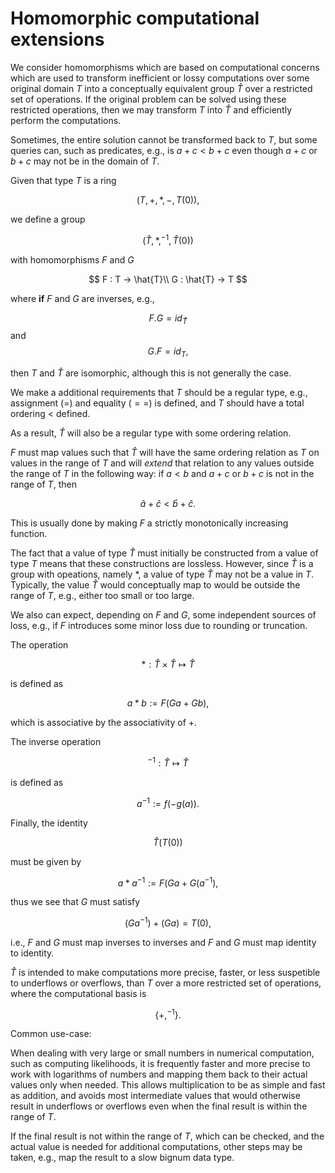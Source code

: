 # Homomorphic computational extensions

We consider homomorphisms which are based on computational concerns which are
used to transform inefficient or lossy computations over some original
domain $T$ into a conceptually equivalent group $\hat{T}$ over a restricted set
of operations. If the original problem can be solved using these restricted
operations, then we may transform $T$ into $\hat{T}$ and efficiently perform the
computations.

Sometimes, the entire solution cannot be transformed back to $T$, but some
queries can, such as predicates, e.g., is $a + c < b + c$ even though
$a+c$ or $b+c$ may not be in the domain of $T$.

Given that type $T$ is a ring

$$
    (T,+,*,-,T(0)),
$$

we define a group

$$
    (\hat{T}, *, ^{-1}, \hat{T}(0))
$$

with homomorphisms $F$ and $G$

$$
    F : T -> \hat{T}\\
    G : \hat{T} -> T
$$

where **if** $F$ and $G$ are inverses, e.g.,

$$
    F . G = id_{\hat{T}}
$$
and
$$
    G . F = id_{T},
$$

then $T$ and $\hat{T}$ are isomorphic, although this is not generally the case.
 
We make a additional requirements that $T$ should be a
regular type, e.g., assignment ($=$) and equality ($==$) is defined, and $T$
should have a total ordering $<$ defined.

As a result, $\hat{T}$ will also be a regular type with some ordering relation.

$F$ must map values such that $\hat{T}$ will have the same
ordering relation as $T$ on values in the range
of $T$ and will *extend* that relation to any values outside the range of $T$
in the following way: if $a < b$ and $a + c$ or $b + c$ is not in the range of
$T$, then

$$
\hat{a} + \hat{c} < \hat{b} + \hat{c}.
$$
 
This is usually done by making $F$ a strictly monotonically increasing
function.

The fact that a value of type $\hat{T}$ must
initially be constructed from a value of type
$T$ means that these constructions are lossless.
However, since $\hat{T}$ is a group with
opeations, namely $*$, a value of type
$\hat{T}$ may not be a value in $T$. Typically,
the value $\hat{T}$ would conceptually map to
would be outside the range of $T$, e.g., either
too small or too large.

We also can expect, depending on $F$ and $G$, some
independent sources of loss, e.g., if $F$
introduces some minor loss due to rounding
or truncation. 

The operation

$$
    * : \hat{T} \times \hat{T} \mapsto \hat{T}
$$

is defined as

$$
    a * b := F ( G a + G b ),
$$

which is associative by the associativity of $+$.

The inverse operation

$$
    ^{-1}: \hat{T} \mapsto \hat{T}
$$

is defined as

$$
    a^{-1} := f ( -g(a) ).
$$    

Finally, the identity

$$
    \hat{T}(T(0))
$$

must be given by

$$
    a * a^{-1} := F ( G a + G ( a^{-1} ),
$$

thus we see that $G$ must satisfy

$$
    ( G a^{-1} ) + (G a) = T(0),
$$

i.e., $F$ and $G$ must map inverses to inverses and $F$ and $G$ must map
identity to identity.

$\hat{T}$ is intended to make computations
more precise, faster, or less suspetible to underflows or overflows,
than $T$ over a more restricted set of operations, where the computational
basis is

$$
    \{+, ^{-1}\}.
$$

Common use-case:

When dealing with very large or small numbers in numerical computation,
such as computing likelihoods, it is frequently faster and more precise
to work with logarithms of numbers and mapping them back to their
actual values only when needed. This allows multiplication to be as
simple and fast as addition, and avoids most intermediate values that
would otherwise result in underflows or overflows even when the final
result is within the range of $T$.

If the final result is not within the range of $T$, which can be checked,
and the actual value is needed for additional computations, other steps
may be taken, e.g., map the result to a slow bignum data type.
